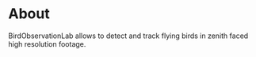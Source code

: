 # About

BirdObservationLab allows to detect and track flying birds in zenith faced high resolution footage. 
